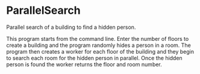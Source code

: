 # ParallelSearch
Parallel search of a building to find a hidden person.

This program starts from the command line. Enter the number of floors to create a building and the program randomly hides a person in a room. The program then creates
a worker for each floor of the building and they begin to search each room for the hidden person in parallel. Once the hidden person is found the worker returns the
floor and room number.
